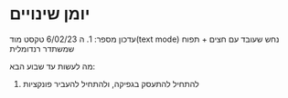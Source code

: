 # יומן שינויים

עדכון מספר: 1.
ה 6/02/23
טקסט מוד(text mode)
נחש שעובד עם חצים + תפוח שמשתדר רנדומלית

מה לעשות עד שבוע הבא:
1. להתחיל להתעסק בגפיקה, ולהתחיל להעביר פונקציות
